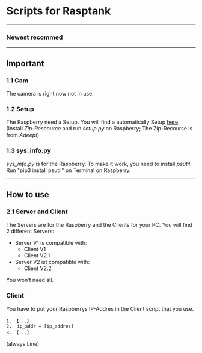 # Scripts for Rasptank
---
### Newest recommed
--- 
## Important
### 1.1 Cam 
The camera is right now not in use.

### 1.2 Setup
The Raspberry need a Setup. You will find a automatically Setup [here](https://www.adeept.com/learn/detail-34.html).
(Install _Zip-Rescource_ and run _setup.py_ on Raspberry; The Zip-Recourse is from _Adeept_) 

### 1.3 sys_info.py
_sys_info.py_ is for the Raspberry. 
To make it work, you need to install _psutil_. Run "pip3 install psutil" on Terminal on Raspberry. 

---

## How to use
### 2.1 Server and Client
The Servers are for the Raspberry and the Clients for your PC. 
You will find 2 different Servers:
+ Server V1 is compatible with:
    + Client V1
    + Client V2.1
+ Server V2 ist compatible with:
    + Client V2.2

You won't need all. 

### Client
You have to put your Raspberrys IP-Addres in the Client script that you use. 
```
1. 【...】
2.  ip_addr = [ip_addres]
3. 【...】
```
(always Line)
